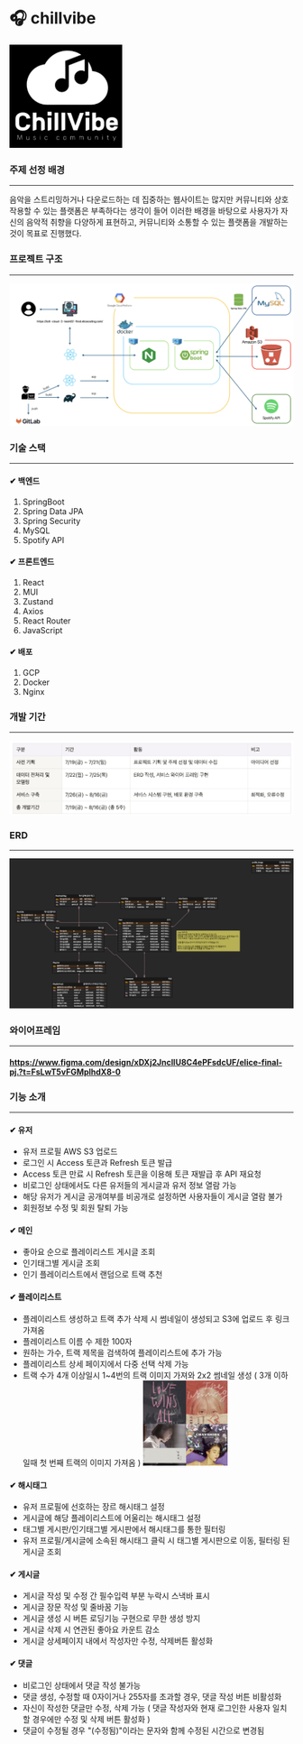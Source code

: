 # 🎧 chillvibe

<img src="./src/main/resources/static/images/logo.png" width="200" alt="Logo">

### 주제 선정 배경

---
음악을 스트리밍하거나 다운로드하는 데 집중하는 웹사이트는 많지만 커뮤니티와 상호작용할 수 있는 플랫폼은 부족하다는 생각이 들어
이러한 배경을 바탕으로 사용자가 자신의 음악적 취향을 다양하게 표현하고, 커뮤니티와 소통할 수 있는 플랫폼을 개발하는 것이 목표로 진행했다.

### 프로젝트 구조

---
![Architecture](./src/main/resources/static/images/architecture.png)

### 기술 스택

---

#### ✔︎ 백엔드

1. SpringBoot
2. Spring Data JPA
3. Spring Security
4. MySQL
5. Spotify API

#### ✔︎ 프론트엔드

1. React
2. MUI
3. Zustand
4. Axios
5. React Router
6. JavaScript

#### ✔︎ 배포

1. GCP
2. Docker
3. Nginx

### 개발 기간

---

![Period](./src/main/resources/static/images/period.png)

### ERD

---

![Erd](./src/main/resources/static/images/erd.png)

### 와이어프레임

---

#### <https://www.figma.com/design/xDXj2JncIlU8C4ePFsdcUF/elice-final-pj.?t=FsLwT5vFGMplhdX8-0>

### 기능 소개

---

#### ✔︎ 유저

- 유저 프로필 AWS S3 업로드
- 로그인 시 Access 토큰과 Refresh 토큰 발급
- Access 토큰 만료 시 Refresh 토큰을 이용해 토큰 재발급 후 API 재요청
- 비로그인 상태에서도 다른 유저들의 게시글과 유저 정보 열람 가능
- 해당 유저가 게시글 공개여부를 비공개로 설정하면 사용자들이 게시글 열람 불가
- 회원정보 수정 및 회원 탈퇴 가능

#### ✔︎ 메인

- 좋아요 순으로 플레이리스트 게시글 조회
- 인기태그별 게시글 조회
- 인기 플레이리스트에서 랜덤으로 트랙 추천

#### ✔︎ 플레이리스트

- 플레이리스트 생성하고 트랙 추가 삭제 시 썸네일이 생성되고 S3에 업로드 후 링크 가져옴
- 플레이리스트 이름 수 제한 100자
- 원하는 가수, 트랙 제목을 검색하여 플레이리스트에 추가 가능
- 플레이리스트 상세 페이지에서 다중 선택 삭제 가능
- 트랙 수가 4개 이상일시 1~4번의 트랙 이미지 가져와 2x2 썸네일 생성 ( 3개 이하일때 첫 번째 트랙의 이미지 가져옴 )
  <img src="./src/main/resources/static/images/thumbnail.png" width="150" alt="Thumbnail">

#### ✔︎ 해시태그

- 유저 프로필에 선호하는 장르 해시태그 설정
- 게시글에 해당 플레이리스트에 어울리는 해시태그 설정
- 태그별 게시판/인기태그별 게시판에서 해시태그를 통한 필터링
- 유저 프로필/게시글에 소속된 해시태그 클릭 시 태그별 게시판으로 이동, 필터링 된 게시글 조회

#### ✔︎ 게시글

- 게시글 작성 및 수정 간 필수입력 부분 누락시 스낵바 표시
- 게시글 장문 작성 및 줄바꿈 기능
- 게시글 생성 시 버튼 로딩기능 구현으로 무한 생성 방지
- 게시글 삭제 시 연관된 좋아요 카운트 감소
- 게시글 상세페이지 내에서 작성자만 수정, 삭제버튼 활성화

#### ✔︎ 댓글

- 비로그인 상태에서 댓글 작성 불가능
- 댓글 생성, 수정할 때 0자이거나 255자를 초과할 경우, 댓글 작성 버튼 비활성화
- 자신이 작성한 댓글만 수정, 삭제 가능 ( 댓글 작성자와 현재 로그인한 사용자 일치할 경우에만 수정 및 삭제 버튼 활성화 )
- 댓글이 수정될 경우 "(수정됨)"이라는 문자와 함께 수정된 시간으로 변경됨


